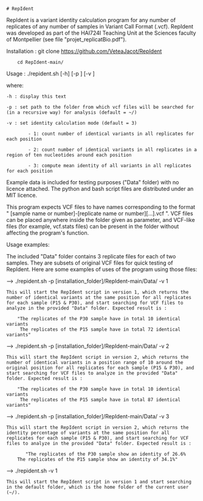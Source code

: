 	# RepIdent

RepIdent is a variant identity calculation program for any number of replicates of any number of samples in Variant Call Format (.vcf). RepIdent was developed as part of the HAI724I Teaching Unit at the Sciences faculty of Montpellier (see file "projet_replicatBio.pdf"). 


Installation : git clone https://github.com/VeteaJacot/RepIdent
		
		cd RepIdent-main/
		

Usage : ./repident.sh [-h] [-p <folder path>] [-v <calculation mode>] 

where:

    -h : display this text

    -p : set path to the folder from which vcf files will be searched for (in a recursive way) for analysis (default = ~/)

    -v : set identity calculation mode (default = 3)
                
            - 1: count number of identical variants in all replicates for each position

            - 2: count number of identical variants in all replicates in a region of ten nucleotides around each position 

            - 3: compute mean identity of all variants in all replicates for each position
         
            
Example data is included for testing purposes ("Data" folder) with no licence attached. The python and bash script files are distributed under an MIT licence.

This program expects VCF files to have names corresponding to the format " [sample name or number]-[replicate name or number][...].vcf ". VCF files can be placed anywhere inside the folder given as parameter, and VCF-like files (for example, vcf.stats files) can be present in the folder without affecting the program's function.


Usage examples:

The included "Data" folder contains 3 replicate files for each of two samples. They are subsets of original VCF files for quick testing of RepIdent. Here are some examples of uses of the program using those files:

--> ./repident.sh -p [installation_folder]/RepIdent-main/Data/ -v 1

	This will start the RepIdent script in version 1, which returns the number of identical variants at the same position for all replicates for each sample (P15 & P30), and start searching for VCF files to analyze in the provided "Data" folder. Expected result is :
	
		"The replicates of the P30 sample have in total 10 identical variants
		 The replicates of the P15 sample have in total 72 identical variants"
		 
--> ./repident.sh -p [installation_folder]/RepIdent-main/Data/ -v 2

	This will start the RepIdent script in version 2, which returns the number of identical variants in a position range of 10 around the original position for all replicates for each sample (P15 & P30), and start searching for VCF files to analyze in the provided "Data" folder. Expected result is :
	
		"The replicates of the P30 sample have in total 10 identical variants
		 The replicates of the P15 sample have in total 87 identical variants"
		 
--> ./repident.sh -p [installation_folder]/RepIdent-main/Data/ -v 3

	This will start the RepIdent script in version 2, which returns the identity percentage of variants at the same position for all replicates for each sample (P15 & P30), and start searching for VCF files to analyze in the provided "Data" folder. Expected result is :
	
	       "The replicates of the P30 sample show an identity of 26.6%
		The replicates of the P15 sample show an identity of 34.1%"

--> ./repident.sh -v 1

	This will start the RepIdent script in version 1 and start searching in the default folder, which is the home folder of the current user (~/).


